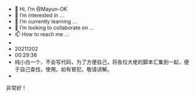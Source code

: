 - 👋 Hi, I’m @Mayun-OK
- 👀 I’m interested in ...
- 🌱 I’m currently learning ...
- 💞️ I’m looking to collaborate on ...
- 📫 How to reach me ...
- 
- 20211202
- 00:29:36
- 纯小白一个，不会写代码，为了方便自己，将各位大佬的脚本汇集到一起，便于自己查找，使用。如有冒犯，敬请谅解。
- 
<!---
Mayun-OK/Mayun-OK is a ✨ special ✨ repository because its `README.md` (this file) appears on your GitHub profile.
You can click the Preview link to take a look at your changes.
--->
非常好！
